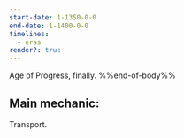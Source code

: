 ```yaml
---
start-date: 1-1350-0-0
end-date: 1-1400-0-0
timelines:
  - eras
render?: true
---
```

Age of Progress, finally.
%%end-of-body%%
## Main mechanic:
Transport.